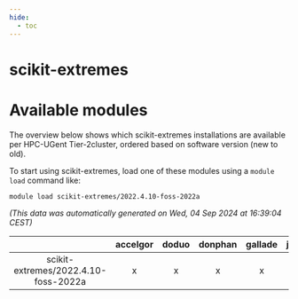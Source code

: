 ```yaml
---
hide:
  - toc
---
```


scikit-extremes
===============

# Available modules


The overview below shows which scikit-extremes installations are available per HPC-UGent Tier-2cluster, ordered based on software version (new to old).

To start using scikit-extremes, load one of these modules using a `module load` command like:

```shell
module load scikit-extremes/2022.4.10-foss-2022a
```

*(This data was automatically generated on Wed, 04 Sep 2024 at 16:39:04 CEST)*  

| |accelgor|doduo|donphan|gallade|joltik|shinx|skitty|
| :---: | :---: | :---: | :---: | :---: | :---: | :---: | :---: |
|scikit-extremes/2022.4.10-foss-2022a|x|x|x|x|x|-|x|
